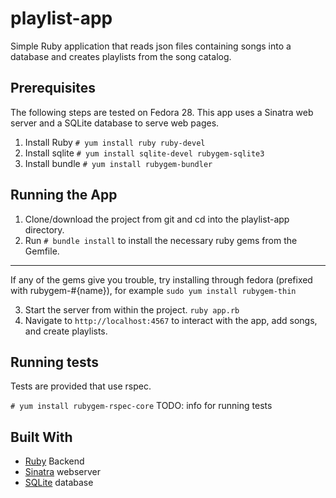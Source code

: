 # playlist-app
Simple Ruby application that reads json files containing songs into a database
and creates playlists from the song catalog.

## Prerequisites
The following steps are tested on Fedora 28.
This app uses a Sinatra web server and a SQLite database to serve web pages.

1. Install Ruby   `# yum install ruby ruby-devel`
2. Install sqlite `# yum install sqlite-devel rubygem-sqlite3`
3. Install bundle `# yum install rubygem-bundler`

## Running the App
1. Clone/download the project from git and cd into the playlist-app directory.
2. Run `# bundle install` to install the necessary ruby gems from the Gemfile.
---
   If any of the gems give you trouble, try installing through fedora (prefixed
   with rubygem-#{name}), for example `sudo yum install rubygem-thin`

3. Start the server from within the project. 
   `ruby app.rb`
4. Navigate to `http://localhost:4567` to interact with the app, add songs, and
   create playlists. 

## Running tests
Tests are provided that use rspec.

`# yum install rubygem-rspec-core`
TODO: info for running tests

## Built With
* [Ruby](https://www.ruby-lang.org/en/) Backend
* [Sinatra](http://sinatrarb.com/) webserver
* [SQLite](https://www.sqlite.org) database

